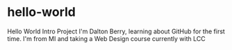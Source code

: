 # hello-world
Hello World Intro Project
I'm Dalton Berry, learning about GitHub for the first time. I'm from MI and taking a Web Design course currently with LCC
